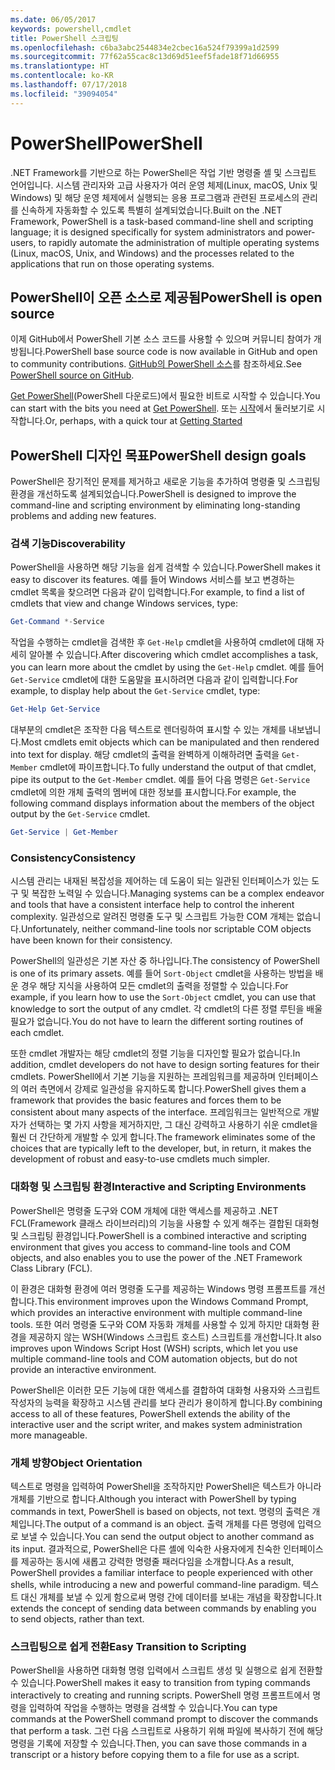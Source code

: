 ```yaml
---
ms.date: 06/05/2017
keywords: powershell,cmdlet
title: PowerShell 스크립팅
ms.openlocfilehash: c6ba3abc2544834e2cbec16a524f79399a1d2599
ms.sourcegitcommit: 77f62a55cac8c13d69d51eef5fade18f71d66955
ms.translationtype: HT
ms.contentlocale: ko-KR
ms.lasthandoff: 07/17/2018
ms.locfileid: "39094054"
---
```

# <a name="powershell"></a><span data-ttu-id="714da-103">PowerShell</span><span class="sxs-lookup"><span data-stu-id="714da-103">PowerShell</span></span>

<span data-ttu-id="714da-104">.NET Framework를 기반으로 하는 PowerShell은 작업 기반 명령줄 셸 및 스크립트 언어입니다. 시스템 관리자와 고급 사용자가 여러 운영 체제(Linux, macOS, Unix 및 Windows) 및 해당 운영 체제에서 실행되는 응용 프로그램과 관련된 프로세스의 관리를 신속하게 자동화할 수 있도록 특별히 설계되었습니다.</span><span class="sxs-lookup"><span data-stu-id="714da-104">Built on the .NET Framework, PowerShell is a task-based command-line shell and scripting language; it is designed specifically for system administrators and power-users, to rapidly automate the administration of multiple operating systems (Linux, macOS, Unix, and Windows) and the processes related to the applications that run on those operating systems.</span></span>

## <a name="powershell-is-open-source"></a><span data-ttu-id="714da-105">PowerShell이 오픈 소스로 제공됨</span><span class="sxs-lookup"><span data-stu-id="714da-105">PowerShell is open source</span></span>

<span data-ttu-id="714da-106">이제 GitHub에서 PowerShell 기본 소스 코드를 사용할 수 있으며 커뮤니티 참여가 개방됩니다.</span><span class="sxs-lookup"><span data-stu-id="714da-106">PowerShell base source code is now available in GitHub and open to community contributions.</span></span>
<span data-ttu-id="714da-107">[GitHub의 PowerShell 소스](https://github.com/powershell/powershell)를 참조하세요.</span><span class="sxs-lookup"><span data-stu-id="714da-107">See [PowerShell source on GitHub](https://github.com/powershell/powershell).</span></span>

<span data-ttu-id="714da-108">[Get PowerShell](https://github.com/PowerShell/PowerShell#get-powershell)(PowerShell 다운로드)에서 필요한 비트로 시작할 수 있습니다.</span><span class="sxs-lookup"><span data-stu-id="714da-108">You can start with the bits you need at [Get PowerShell](https://github.com/PowerShell/PowerShell#get-powershell).</span></span>
<span data-ttu-id="714da-109">또는 [시작](https://github.com/PowerShell/PowerShell/blob/master/docs/learning-powershell)에서 둘러보기로 시작합니다.</span><span class="sxs-lookup"><span data-stu-id="714da-109">Or, perhaps, with a quick tour at [Getting Started](https://github.com/PowerShell/PowerShell/blob/master/docs/learning-powershell)</span></span>

## <a name="powershell-design-goals"></a><span data-ttu-id="714da-110">PowerShell 디자인 목표</span><span class="sxs-lookup"><span data-stu-id="714da-110">PowerShell design goals</span></span>
<span data-ttu-id="714da-111">PowerShell은 장기적인 문제를 제거하고 새로운 기능을 추가하여 명령줄 및 스크립팅 환경을 개선하도록 설계되었습니다.</span><span class="sxs-lookup"><span data-stu-id="714da-111">PowerShell is designed to improve the command-line and scripting environment by eliminating long-standing problems and adding new features.</span></span>

### <a name="discoverability"></a><span data-ttu-id="714da-112">검색 기능</span><span class="sxs-lookup"><span data-stu-id="714da-112">Discoverability</span></span>
<span data-ttu-id="714da-113">PowerShell을 사용하면 해당 기능을 쉽게 검색할 수 있습니다.</span><span class="sxs-lookup"><span data-stu-id="714da-113">PowerShell makes it easy to discover its features.</span></span> <span data-ttu-id="714da-114">예를 들어 Windows 서비스를 보고 변경하는 cmdlet 목록을 찾으려면 다음과 같이 입력합니다.</span><span class="sxs-lookup"><span data-stu-id="714da-114">For example, to find a list of cmdlets that view and change Windows services, type:</span></span>

```powershell
Get-Command *-Service
```

<span data-ttu-id="714da-115">작업을 수행하는 cmdlet을 검색한 후 `Get-Help` cmdlet을 사용하여 cmdlet에 대해 자세히 알아볼 수 있습니다.</span><span class="sxs-lookup"><span data-stu-id="714da-115">After discovering which cmdlet accomplishes a task, you can learn more about the cmdlet by using the `Get-Help` cmdlet.</span></span>
<span data-ttu-id="714da-116">예를 들어 `Get-Service` cmdlet에 대한 도움말을 표시하려면 다음과 같이 입력합니다.</span><span class="sxs-lookup"><span data-stu-id="714da-116">For example, to display help about the `Get-Service` cmdlet, type:</span></span>

```powershell
Get-Help Get-Service
```
<span data-ttu-id="714da-117">대부분의 cmdlet은 조작한 다음 텍스트로 렌더링하여 표시할 수 있는 개체를 내보냅니다.</span><span class="sxs-lookup"><span data-stu-id="714da-117">Most cmdlets emit objects which can be manipulated and then rendered into text for display.</span></span>
<span data-ttu-id="714da-118">해당 cmdlet의 출력을 완벽하게 이해하려면 출력을 `Get-Member` cmdlet에 파이프합니다.</span><span class="sxs-lookup"><span data-stu-id="714da-118">To fully understand the output of that cmdlet, pipe its output to the `Get-Member` cmdlet.</span></span>
<span data-ttu-id="714da-119">예를 들어 다음 명령은 `Get-Service` cmdlet에 의한 개체 출력의 멤버에 대한 정보를 표시합니다.</span><span class="sxs-lookup"><span data-stu-id="714da-119">For example, the following command displays information about the members of the object output by the `Get-Service` cmdlet.</span></span>

```powershell
Get-Service | Get-Member
```

### <a name="consistency"></a><span data-ttu-id="714da-120">Consistency</span><span class="sxs-lookup"><span data-stu-id="714da-120">Consistency</span></span>
<span data-ttu-id="714da-121">시스템 관리는 내재된 복잡성을 제어하는 데 도움이 되는 일관된 인터페이스가 있는 도구 및 복잡한 노력일 수 있습니다.</span><span class="sxs-lookup"><span data-stu-id="714da-121">Managing systems can be a complex endeavor and tools that have a consistent interface help to control the inherent complexity.</span></span>
<span data-ttu-id="714da-122">일관성으로 알려진 명령줄 도구 및 스크립트 가능한 COM 개체는 없습니다.</span><span class="sxs-lookup"><span data-stu-id="714da-122">Unfortunately, neither command-line tools nor scriptable COM objects have been known for their consistency.</span></span>

<span data-ttu-id="714da-123">PowerShell의 일관성은 기본 자산 중 하나입니다.</span><span class="sxs-lookup"><span data-stu-id="714da-123">The consistency of PowerShell is one of its primary assets.</span></span>
<span data-ttu-id="714da-124">예를 들어 `Sort-Object` cmdlet을 사용하는 방법을 배운 경우 해당 지식을 사용하여 모든 cmdlet의 출력을 정렬할 수 있습니다.</span><span class="sxs-lookup"><span data-stu-id="714da-124">For example, if you learn how to use the `Sort-Object` cmdlet, you can use that knowledge to sort the output of any cmdlet.</span></span>
<span data-ttu-id="714da-125">각 cmdlet의 다른 정렬 루틴을 배울 필요가 없습니다.</span><span class="sxs-lookup"><span data-stu-id="714da-125">You do not have to learn the different sorting routines of each cmdlet.</span></span>

<span data-ttu-id="714da-126">또한 cmdlet 개발자는 해당 cmdlet의 정렬 기능을 디자인할 필요가 없습니다.</span><span class="sxs-lookup"><span data-stu-id="714da-126">In addition, cmdlet developers do not have to design sorting features for their cmdlets.</span></span>
<span data-ttu-id="714da-127">PowerShell에서 기본 기능을 지원하는 프레임워크를 제공하며 인터페이스의 여러 측면에서 강제로 일관성을 유지하도록 합니다.</span><span class="sxs-lookup"><span data-stu-id="714da-127">PowerShell gives them a framework that provides the basic features and forces them to be consistent about many aspects of the interface.</span></span>
<span data-ttu-id="714da-128">프레임워크는 일반적으로 개발자가 선택하는 몇 가지 사항을 제거하지만, 그 대신 강력하고 사용하기 쉬운 cmdlet을 훨씬 더 간단하게 개발할 수 있게 합니다.</span><span class="sxs-lookup"><span data-stu-id="714da-128">The framework eliminates some of the choices that are typically left to the developer, but, in return, it makes the development of robust and easy-to-use cmdlets much simpler.</span></span>

### <a name="interactive-and-scripting-environments"></a><span data-ttu-id="714da-129">대화형 및 스크립팅 환경</span><span class="sxs-lookup"><span data-stu-id="714da-129">Interactive and Scripting Environments</span></span>
<span data-ttu-id="714da-130">PowerShell은 명령줄 도구와 COM 개체에 대한 액세스를 제공하고 .NET FCL(Framework 클래스 라이브러리)의 기능을 사용할 수 있게 해주는 결합된 대화형 및 스크립팅 환경입니다.</span><span class="sxs-lookup"><span data-stu-id="714da-130">PowerShell is a combined interactive and scripting environment that gives you access to command-line tools and COM objects, and also enables you to use the power of the .NET Framework Class Library (FCL).</span></span>

<span data-ttu-id="714da-131">이 환경은 대화형 환경에 여러 명령줄 도구를 제공하는 Windows 명령 프롬프트를 개선합니다.</span><span class="sxs-lookup"><span data-stu-id="714da-131">This environment improves upon the Windows Command Prompt, which provides an interactive environment with multiple command-line tools.</span></span>
<span data-ttu-id="714da-132">또한 여러 명령줄 도구와 COM 자동화 개체를 사용할 수 있게 하지만 대화형 환경을 제공하지 않는 WSH(Windows 스크립트 호스트) 스크립트를 개선합니다.</span><span class="sxs-lookup"><span data-stu-id="714da-132">It also improves upon Windows Script Host (WSH) scripts, which let you use multiple command-line tools and COM automation objects, but do not provide an interactive environment.</span></span>

<span data-ttu-id="714da-133">PowerShell은 이러한 모든 기능에 대한 액세스를 결합하여 대화형 사용자와 스크립트 작성자의 능력을 확장하고 시스템 관리를 보다 관리가 용이하게 합니다.</span><span class="sxs-lookup"><span data-stu-id="714da-133">By combining access to all of these features, PowerShell extends the ability of the interactive user and the script writer, and makes system administration more manageable.</span></span>

### <a name="object-orientation"></a><span data-ttu-id="714da-134">개체 방향</span><span class="sxs-lookup"><span data-stu-id="714da-134">Object Orientation</span></span>
<span data-ttu-id="714da-135">텍스트로 명령을 입력하여 PowerShell을 조작하지만 PowerShell은 텍스트가 아니라 개체를 기반으로 합니다.</span><span class="sxs-lookup"><span data-stu-id="714da-135">Although you interact with PowerShell by typing commands in text, PowerShell is based on objects, not text.</span></span>
<span data-ttu-id="714da-136">명령의 출력은 개체입니다.</span><span class="sxs-lookup"><span data-stu-id="714da-136">The output of a command is an object.</span></span>
<span data-ttu-id="714da-137">출력 개체를 다른 명령에 입력으로 보낼 수 있습니다.</span><span class="sxs-lookup"><span data-stu-id="714da-137">You can send the output object to another command as its input.</span></span>
<span data-ttu-id="714da-138">결과적으로, PowerShell은 다른 셸에 익숙한 사용자에게 친숙한 인터페이스를 제공하는 동시에 새롭고 강력한 명령줄 패러다임을 소개합니다.</span><span class="sxs-lookup"><span data-stu-id="714da-138">As a result, PowerShell provides a familiar interface to people experienced with other shells, while introducing a new and powerful command-line paradigm.</span></span>
<span data-ttu-id="714da-139">텍스트 대신 개체를 보낼 수 있게 함으로써 명령 간에 데이터를 보내는 개념을 확장합니다.</span><span class="sxs-lookup"><span data-stu-id="714da-139">It extends the concept of sending data between commands by enabling you to send objects, rather than text.</span></span>

### <a name="easy-transition-to-scripting"></a><span data-ttu-id="714da-140">스크립팅으로 쉽게 전환</span><span class="sxs-lookup"><span data-stu-id="714da-140">Easy Transition to Scripting</span></span>
<span data-ttu-id="714da-141">PowerShell을 사용하면 대화형 명령 입력에서 스크립트 생성 및 실행으로 쉽게 전환할 수 있습니다.</span><span class="sxs-lookup"><span data-stu-id="714da-141">PowerShell makes it easy to transition from typing commands interactively to creating and running scripts.</span></span>
<span data-ttu-id="714da-142">PowerShell 명령 프롬프트에서 명령을 입력하여 작업을 수행하는 명령을 검색할 수 있습니다.</span><span class="sxs-lookup"><span data-stu-id="714da-142">You can type commands at the PowerShell command prompt to discover the commands that perform a task.</span></span>
<span data-ttu-id="714da-143">그런 다음 스크립트로 사용하기 위해 파일에 복사하기 전에 해당 명령을 기록에 저장할 수 있습니다.</span><span class="sxs-lookup"><span data-stu-id="714da-143">Then, you can save those commands in a transcript or a history before copying them to a file for use as a script.</span></span>
